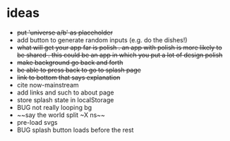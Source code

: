 # ideas

- ~~put 'universe a/b' as placeholder~~
- add button to generate random inputs (e.g. do the dishes!)
- ~~what will get your app far is polish . an app with polish is more likely to be shared . this could be an app in which you put a lot of design polish~~
- ~~make background go back and forth~~
- ~~be able to press back to go to splash page~~
- ~~link to bottom that says explanation~~
- cite now-mainstream
- add links and such to about page
- store splash state in localStorage
- BUG not really looping bg
- ~~say the world split ~X ns~~
- pre-load svgs
- BUG splash button loads before the rest
